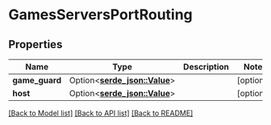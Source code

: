 # GamesServersPortRouting

## Properties

Name | Type | Description | Notes
------------ | ------------- | ------------- | -------------
**game_guard** | Option<[**serde_json::Value**](.md)> |  | [optional]
**host** | Option<[**serde_json::Value**](.md)> |  | [optional]

[[Back to Model list]](../README.md#documentation-for-models) [[Back to API list]](../README.md#documentation-for-api-endpoints) [[Back to README]](../README.md)


